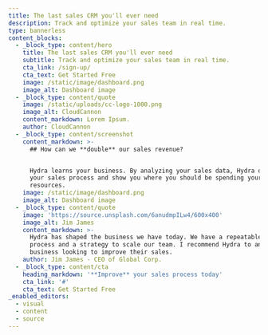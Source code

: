 ```yaml
---
title: The last sales CRM you'll ever need
description: Track and optimize your sales team in real time.
type: bannerless
content_blocks:
  - _block_type: content/hero
    title: The last sales CRM you'll ever need
    subtitle: Track and optimize your sales team in real time.
    cta_link: /sign-up/
    cta_text: Get Started Free
    image: /static/image/dashboard.png
    image_alt: Dashboard image
  - _block_type: content/quote
    image: /static/uploads/cc-logo-1000.png
    image_alt: CloudCannon
    content_markdown: Lorem Ipsum.
    author: CloudCannon
  - _block_type: content/screenshot
    content_markdown: >-
      ## How can we **double** our sales revenue?


      Hydra learns your business. By analyzing your sales data, Hydra optimizes
      your sales process and show you where you should be spending your
      resources.
    image: /static/image/dashboard.png
    image_alt: Dashboard image
  - _block_type: content/quote
    image: 'https://source.unsplash.com/6anudmpILw4/600x400'
    image_alt: Jim James
    content_markdown: >-
      Hydra has shaped the business we have today. We have a repeatable sales
      process and a strategy to scale our team. I recommend Hydra to any
      business looking to improve their sales.
    author: Jim James - CEO of Global Corp.
  - _block_type: content/cta
    heading_markdown: '**Improve** your sales process today'
    cta_link: '#'
    cta_text: Get Started Free
_enabled_editors:
  - visual
  - content
  - source
---
```


